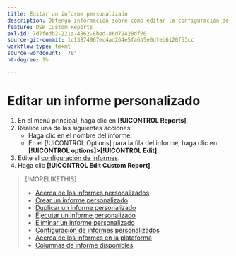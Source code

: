 ```yaml
---
title: Editar un informe personalizado
description: Obtenga información sobre cómo editar la configuración de informes personalizada.
feature: DSP Custom Reports
exl-id: 7d7fedb2-221a-4862-8bed-86d79428df00
source-git-commit: 1c13874967ec4ad264e5fa6a5e0dfeb6120f53cc
workflow-type: tm+mt
source-wordcount: '70'
ht-degree: 1%

---
```


# Editar un informe personalizado

1. En el menú principal, haga clic en **[!UICONTROL Reports]**.
1. Realice una de las siguientes acciones:
   * Haga clic en el nombre del informe.
   * En el [!UICONTROL Options] para la fila del informe, haga clic en **[!UICONTROL options]>[!UICONTROL Edit]**.
1. Edite el [configuración de informes](/help/dsp/reports/report-settings.md).
1. Haga clic **[!UICONTROL Edit Custom Report]**.

>[!MORELIKETHIS]
>
>* [Acerca de los informes personalizados](/help/dsp/reports/report-about.md)
>* [Crear un informe personalizado](/help/dsp/reports/report-create.md)
>* [Duplicar un informe personalizado](/help/dsp/reports/report-copy.md)
>* [Ejecutar un informe personalizado](/help/dsp/reports/report-run-now.md)
>* [Eliminar un informe personalizado](/help/dsp/reports/report-delete.md)
>* [Configuración de informes personalizados](/help/dsp/reports/report-settings.md)
>* [Acerca de los informes en la plataforma](/help/dsp/campaign-management/reports/campaign-reports-about.md)
>* [Columnas de informe disponibles](/help/dsp/reports/report-columns.md)

